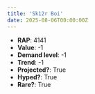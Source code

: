 ```yaml
---
title: 'Sk12r Boi'
date: 2025-08-06T00:00:00Z
---
```

- **RAP**: 4141
- **Value**: -1
- **Demand level**: -1
- **Trend**: -1
- **Projected?**: True
- **Hyped?**: True
- **Rare?**: True
